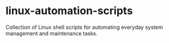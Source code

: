 # linux-automation-scripts
Collection of Linux shell scripts for automating everyday system management and maintenance tasks.
